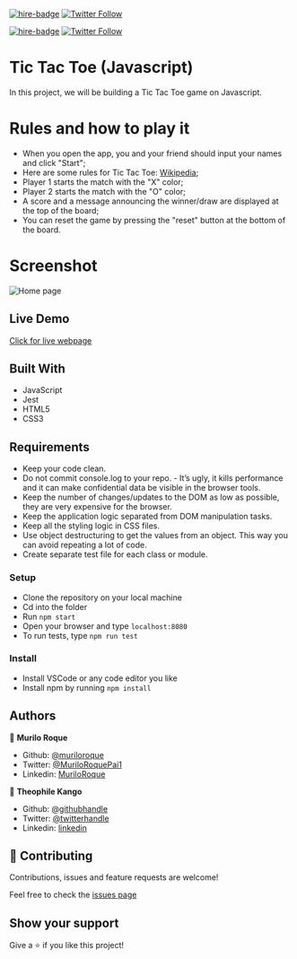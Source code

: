 [![hire-badge](https://img.shields.io/badge/Consult%20/%20Hire%20Murilo-Click%20to%20Contact-brightgreen)](mailto:muriloengqui@gmail.com) [![Twitter Follow](https://img.shields.io/twitter/follow/MuriloRoquePai1?label=Follow%20Murilo%20on%20Twitter&style=social)](https://twitter.com/MuriloRoquePai1)

[![hire-badge](https://img.shields.io/badge/Consult%20/%20Hire%20Theophile-Click%20to%20Contact-brightgreen)](mailto:fadhili.kango@gmail.com ) [![Twitter Follow](https://img.shields.io/twitter/follow/Theophadh?label=Follow%20Theophile%20on%20Twitter&style=social)](https://twitter.com/Theophadh)

# Tic Tac Toe (Javascript)
In this project, we will be building a Tic Tac Toe game on Javascript.

# Rules and how to play it

- When you open the app, you and your friend should input your names and click "Start";
- Here are some rules for Tic Tac Toe: [Wikipedia](https://en.wikipedia.org/wiki/Tic-tac-toe);
- Player 1 starts the match with the "X" color;
- Player 2 starts the match with the "O" color;
- A score and a message announcing the winner/draw are displayed at the top of the board;
- You can reset the game by pressing the "reset" button at the bottom of the board.

# Screenshot

![Home page](images/tictactoe.png)

## Live Demo

[Click for live webpage](https://cdn.githubraw.com/Theophile-Kango/js_tic_tac_toe/development/dist/index.html)

## Built With

- JavaScript
- Jest
- HTML5 
- CSS3

## Requirements

- Keep your code clean.
- Do not commit console.log to your repo. - It’s ugly, it kills performance and it can make confidential data be visible in the browser tools.
- Keep the number of changes/updates to the DOM as low as possible, they are very expensive for the browser.
- Keep the application logic separated from DOM manipulation tasks.
- Keep all the styling logic in CSS files.
- Use object destructuring to get the values from an object. This way you can avoid repeating a lot of code.
- Create separate test file for each class or module.

### Setup

- Clone the repository on your local machine
- Cd into the folder
- Run `npm start`
- Open your browser and type `localhost:8080`
- To run tests, type `npm run test`

### Install

- Install VSCode or any code editor you like
- Install npm by running `npm install`

## Authors

👤  **Murilo Roque**

- Github: [@muriloroque](https://github.com/MuriloRoque)
- Twitter: [@MuriloRoquePai1](https://twitter.com/MuriloRoquePai1)
- Linkedin: [MuriloRoque](https://www.linkedin.com/in/murilo-roque-b1268741/)

👤  **Theophile Kango**

- Github: [@githubhandle](https://github.com/Theophile-Kango)
- Twitter: [@twitterhandle](https://twitter.com/Theophadh)
- Linkedin: [linkedin](https://www.linkedin.com/in/theophile-kango-b6b580194/)

## 🤝  Contributing

Contributions, issues and feature requests are welcome!

Feel free to check the [issues page](https://github.com/Theophile-Kango/js_tic_tac_toe/issues)
## Show your support

Give a ⭐️  if you like this project!
